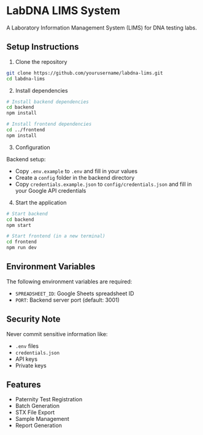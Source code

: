# LabDNA LIMS System

A Laboratory Information Management System (LIMS) for DNA testing labs.

## Setup Instructions

1. Clone the repository
```bash
git clone https://github.com/yourusername/labdna-lims.git
cd labdna-lims
```

2. Install dependencies
```bash
# Install backend dependencies
cd backend
npm install

# Install frontend dependencies
cd ../frontend
npm install
```

3. Configuration

Backend setup:
- Copy `.env.example` to `.env` and fill in your values
- Create a `config` folder in the backend directory
- Copy `credentials.example.json` to `config/credentials.json` and fill in your Google API credentials

4. Start the application
```bash
# Start backend
cd backend
npm start

# Start frontend (in a new terminal)
cd frontend
npm run dev
```

## Environment Variables

The following environment variables are required:

- `SPREADSHEET_ID`: Google Sheets spreadsheet ID
- `PORT`: Backend server port (default: 3001)

## Security Note

Never commit sensitive information like:
- `.env` files
- `credentials.json`
- API keys
- Private keys

## Features

- Paternity Test Registration
- Batch Generation
- STX File Export
- Sample Management
- Report Generation
